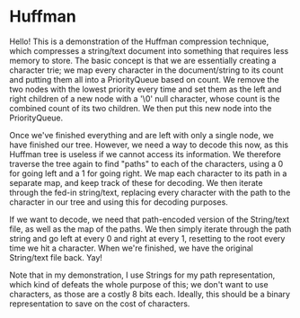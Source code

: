 # Huffman

Hello! This is a demonstration of the Huffman compression technique, which compresses a string/text document into something that
requires less memory to store. The basic concept is that we are essentially creating a character trie; we map every character in
the document/string to its count and putting them all into a PriorityQueue based on count. We remove the two nodes with the lowest
priority every time and set them as the left and right children of a new node with a '\0' null character, whose count is the combined
count of its two children. We then put this new node into the PriorityQueue.

Once we've finished everything and are left with only a single node, we have finished our tree. However, we need a way to decode this
now, as this Huffman tree is useless if we cannot access its information. We therefore traverse the tree again to find "paths" to each
of the characters, using a 0 for going left and a 1 for going right. We map each character to its path in a separate map, and keep track
of these for decoding. We then iterate through the fed-in string/text, replacing every character with the path to the character in our
tree and using this for decoding purposes.

If we want to decode, we need that path-encoded version of the String/text file, as well as the map of the paths. We then simply iterate
through the path string and go left at every 0 and right at every 1, resetting to the root every time we hit a character. When we're
finished, we have the original String/text file back. Yay!

Note that in my demonstration, I use Strings for my path representation, which kind of defeats the whole purpose of this; we don't want
to use characters, as those are a costly 8 bits each. Ideally, this should be a binary representation to save on the cost of characters.
